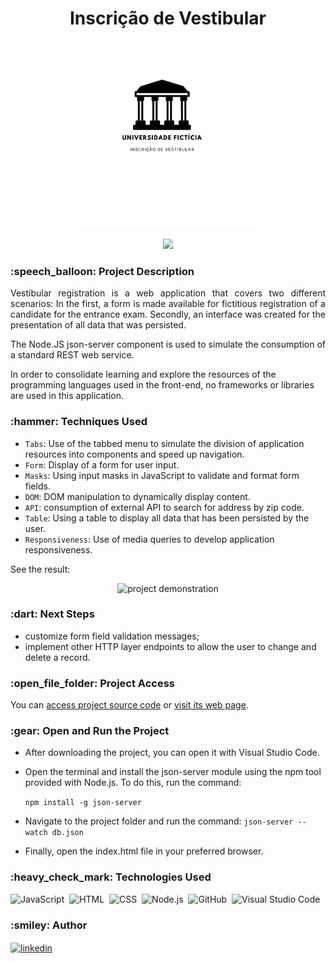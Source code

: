 <h1 align="center"> Inscrição de Vestibular </h1>
<p align="center">
<img width="300em" src="https://github.com/deciosousa/inscricaoVestibular/blob/main/Logo.png" alt="logo"/>
<p/>
<p align="center">
<img loading="lazy" width="150em" src="http://img.shields.io/static/v1?label=STATUS&message=DEVELOPING&color=GREEN&style=for-the-badge"/>
</p>

<h3>:speech_balloon: Project Description</h3>
<p align="justify">Vestibular registration is a web application that covers two different scenarios: In the first, a form is made available for fictitious registration of a candidate for the entrance exam. Secondly, an interface was created for the presentation of all data that was persisted.

The Node.JS json-server component is used to simulate the consumption of a standard REST web service.

In order to consolidate learning and explore the resources of the programming languages used in the front-end, no frameworks or libraries are used in this application.<p> 
<h3> :hammer: Techniques Used</h3>

- `Tabs`: Use of the tabbed menu to simulate the division of application resources into components and speed up navigation.
- `Form`: Display of a form for user input.
- `Masks`: Using input masks in JavaScript to validate and format form fields.
- `DOM`: DOM manipulation to dynamically display content.
- `API`: consumption of external API to search for address by zip code.
- `Table`: Using a table to display all data that has been persisted by the user.
- `Responsiveness`: Use of media queries to develop application responsiveness.
<p>See the result:<p/>
<p align="center">
<img src="https://github.com/deciosousa/inscricaoVestibular/blob/main/project_demo.gif" width="800" height="400" alt="project demonstration"/>
<p/>

<h3>:dart: Next Steps</h3>

- customize form field validation messages;
- implement other HTTP layer endpoints to allow the user to change and delete a record.
<h3>:open_file_folder: Project Access</h3>

You can [access project source code](https://github.com/deciosousa/inscricaoVestibular.git) or [visit its web page]().

<h3>:gear: Open and Run the Project</h3>

- After downloading the project, you can open it with Visual Studio Code.
- Open the terminal and install the json-server module using the npm tool provided with Node.js. To do this, run the command:

  `npm install -g json-server`
- Navigate to the project folder and run the command:
  `json-server --watch db.json`
- Finally, open the index.html file in your preferred browser.

<h3>:heavy_check_mark: Technologies Used</h3>

![JavaScript](https://img.shields.io/badge/-JavaScript-05122A?style=flat&logo=javascript)&nbsp;
![HTML](https://img.shields.io/badge/-HTML-05122A?style=flat&logo=HTML5)&nbsp;
![CSS](https://img.shields.io/badge/-CSS-05122A?style=flat&logo=CSS3&logoColor=1572B6)&nbsp;
![Node.js](https://img.shields.io/badge/-Node.js-05122A?style=flat&logo=node.js)&nbsp;
![GitHub](https://img.shields.io/badge/-GitHub-05122A?style=flat&logo=github)&nbsp;
![Visual Studio Code](https://img.shields.io/badge/-Visual%20Studio%20Code-05122A?style=flat&logo=visual-studio-code&logoColor=007ACC)&nbsp;

<h3>:smiley: Author</h3>

<p align="left">
<a href="https://linkedin.com/in/deciosousafilho" target="_blank">
  <img align="center" src="https://img.shields.io/badge/-deciosousa-05122A?style=flat&logo=linkedin" alt="linkedin"/>
</a>
</p>
